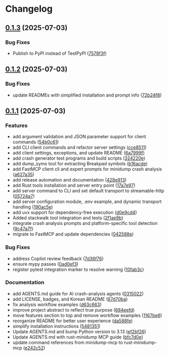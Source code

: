 # Changelog

## [0.1.3](https://github.com/bahamoth/rust-minidump-mcp/compare/v0.1.2...v0.1.3) (2025-07-03)


### Bug Fixes

* Publish to PyPI instead of TestPyPI ([7578f3f](https://github.com/bahamoth/rust-minidump-mcp/commit/7578f3fd1583911344e3d4599cac2949e26091a6))

## [0.1.2](https://github.com/bahamoth/rust-minidump-mcp/compare/v0.1.1...v0.1.2) (2025-07-03)


### Bug Fixes

* update READMEs with simplified installation and prompt info ([72b24f8](https://github.com/bahamoth/rust-minidump-mcp/commit/72b24f89ea682696718e24a793d20f951342bb2c))

## [0.1.1](https://github.com/bahamoth/rust-minidump-mcp/compare/v0.1.0...v0.1.1) (2025-07-03)


### Features

* add argument validation and JSON parameter support for client commands ([54b0c61](https://github.com/bahamoth/rust-minidump-mcp/commit/54b0c614a8766b1cd8fa4f68205698a5816a4002))
* add CLI client commands and refactor server settings ([cce8511](https://github.com/bahamoth/rust-minidump-mcp/commit/cce8511d706113c489d3e0aad041b228d0884691))
* add client settings, exceptions, and update README ([6a7999f](https://github.com/bahamoth/rust-minidump-mcp/commit/6a7999f964be7d06a6251427625783710c68e865))
* add crash generator test programs and build scripts ([324220e](https://github.com/bahamoth/rust-minidump-mcp/commit/324220e3263b104c5acfb58f502438d2d5b6fc09))
* add dump_syms tool for extracting Breakpad symbols ([b16acde](https://github.com/bahamoth/rust-minidump-mcp/commit/b16acde9fc9fc64c3614ca2f4df07cc135e8e558))
* add FastMCP client cli and expert prompts for minidump crash analysis ([a627a35](https://github.com/bahamoth/rust-minidump-mcp/commit/a627a35a4391fdd5fc749aa6205d5c1308a28a0d))
* add release automation and documentation ([428e913](https://github.com/bahamoth/rust-minidump-mcp/commit/428e9139e76e443aeec0c99fe5d2fe79d1bd5043))
* add Rust tools installation and server entry point ([17a7e97](https://github.com/bahamoth/rust-minidump-mcp/commit/17a7e972b0d22469c5ea4fb758fbb94f9f454a38))
* add server command to CLI and set default transport to streamable-http ([05724a7](https://github.com/bahamoth/rust-minidump-mcp/commit/05724a702d0401c9e8ae8963ff719f28ff090fac))
* add server configuration module, .env example, and dynamic transport handling ([190ac5e](https://github.com/bahamoth/rust-minidump-mcp/commit/190ac5e8086333d62e47fb05b7d07f1456710e47))
* add uvx support for dependency-free execution ([d0e9cd4](https://github.com/bahamoth/rust-minidump-mcp/commit/d0e9cd407ea182bf5fbd05b74eae8226fc33414c))
* Added stackwalk tool integration and tests ([2f1ae9b](https://github.com/bahamoth/rust-minidump-mcp/commit/2f1ae9b00b0fef3a345af02cf6bcdb4dad22f133))
* integrate crash analysis prompts and platform-specific tool detection ([9c47a7f](https://github.com/bahamoth/rust-minidump-mcp/commit/9c47a7f0c4d4713c8a41a57cdf8f798b33743708))
* migrate to FastMCP and update dependencies ([042588e](https://github.com/bahamoth/rust-minidump-mcp/commit/042588e1d763ddfda1db4a8ef6efa42f3b7b9602))


### Bug Fixes

* address Copilot review feedback ([7d36f76](https://github.com/bahamoth/rust-minidump-mcp/commit/7d36f76e02267a502a35fd7997a0561cdd4e2325))
* ensure mypy passes ([0ad0ef3](https://github.com/bahamoth/rust-minidump-mcp/commit/0ad0ef32d92c89e8e2197d0a246eb5110cf3210a))
* register pytest integration marker to resolve warning ([10fab3c](https://github.com/bahamoth/rust-minidump-mcp/commit/10fab3c40f614a23437eb063cea4459bba30e429))


### Documentation

* add AGENTS.md guide for AI crash-analysis agents ([0315022](https://github.com/bahamoth/rust-minidump-mcp/commit/0315022990f92dd8d41dd8ed05000300a2965c79))
* add LICENSE, badges, and Korean README ([67d70ba](https://github.com/bahamoth/rust-minidump-mcp/commit/67d70ba682e4765c3221299bc1182162c4d457f6))
* fix analysis workflow examples ([d63c663](https://github.com/bahamoth/rust-minidump-mcp/commit/d63c6632e903f0d3b4eadaf5bec26fe3bdd5d694))
* improve project abstract to reflect true purpose ([684eefd](https://github.com/bahamoth/rust-minidump-mcp/commit/684eefd8d650010121467f0420e7d6728b2f17a5))
* move features section to top and remove workflow examples ([1167be6](https://github.com/bahamoth/rust-minidump-mcp/commit/1167be698f3696dade2ef3443be438334811850d))
* reorganize README for better user experience ([da588fe](https://github.com/bahamoth/rust-minidump-mcp/commit/da588fe265d56aae2940b1d587781c2ec018f75c))
* simplify installation instructions ([5481351](https://github.com/bahamoth/rust-minidump-mcp/commit/5481351b4a7568e3198675b2800033529904409f))
* Update AGENTS.md and bump Python version to 3.13 ([ef2bf26](https://github.com/bahamoth/rust-minidump-mcp/commit/ef2bf2697a46d8f81296619e18d90b404911097e))
* Update AGENTS.md with rust-minidump MCP guide ([bfc7d0e](https://github.com/bahamoth/rust-minidump-mcp/commit/bfc7d0e8c30f40f716de06caa578c15ffaaf806b))
* update command references from minidump-mcp to rust-minidump-mcp ([e242c52](https://github.com/bahamoth/rust-minidump-mcp/commit/e242c5220fb638f33a689a1dfac01bb9766dce16))
